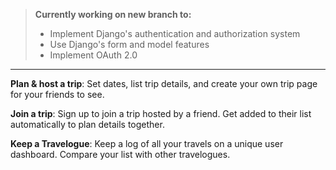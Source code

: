 
> **Currently working on new branch to:**
> - Implement Django's authentication and authorization system
> - Use Django's form and model features
> - Implement OAuth 2.0


--------
**Plan & host a trip**: Set dates, list trip details, and create your own trip page for your friends to see.

**Join a trip**: Sign up to join a trip hosted by a friend. Get added to their list automatically to plan details together.

**Keep a Travelogue**: Keep a log of all your travels on a unique user dashboard. Compare your list with other travelogues.